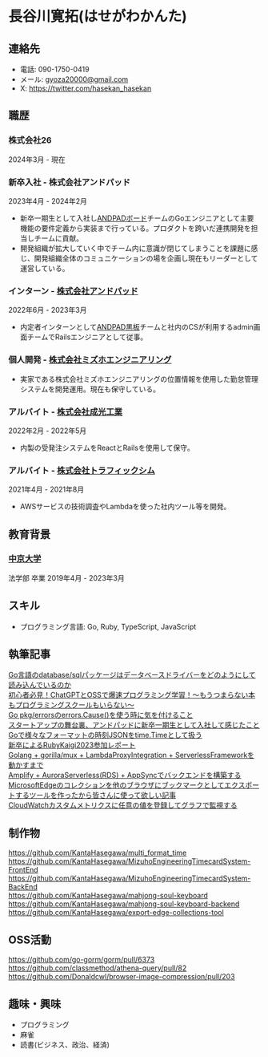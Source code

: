 # 長谷川寛拓(はせがわかんた)

## 連絡先
- 電話: 090-1750-0419
- メール: gyoza20000@gmail.com
- X: https://twitter.com/hasekan_hasekan

## 職歴

### 株式会社26
2024年3月 - 現在

### 新卒入社 - 株式会社アンドパッド
2023年4月 - 2024年2月
- 新卒一期生として入社し[ANDPADボード](https://andpad.jp/products/board)チームのGoエンジニアとして主要機能の要件定義から実装まで行っている。プロダクトを跨いだ連携開発を担当しチームに貢献。
- 開発組織が拡大していく中でチーム内に意識が閉じてしまうことを課題に感じ、開発組織全体のコミュニケーションの場を企画し現在もリーダーとして運営している。

### インターン - [株式会社アンドパッド](https://andpad.co.jp)
2022年6月 - 2023年3月
- 内定者インターンとして[ANDPAD黒板](https://andpad.jp/products/blackboard)チームと社内のCSが利用するadmin画面チームでRailsエンジニアとして従事。

### 個人開発 - [株式会社ミズホエンジニアリング](http://www.mizuho-engi.jp)
- 実家である株式会社ミズホエンジニアリングの位置情報を使用した勤怠管理システムを開発運用。現在も保守している。

### アルバイト - [株式会社成光工業](https://www.k-seiko.co.jp)
2022年2月 - 2022年5月
- 内製の受発注システムをReactとRailsを使用して保守。

### アルバイト - [株式会社トラフィックシム](https://www.trafficsim.co.jp)
2021年4月 - 2021年8月
- AWSサービスの技術調査やLambdaを使った社内ツール等を開発。

## 教育背景

### [中京大学](https://www.chukyo-u.ac.jp)
法学部 卒業
2019年4月 - 2023年3月

## スキル
- プログラミング言語: Go, Ruby, TypeScript, JavaScript

## 執筆記事
[Go言語のdatabase/sqlパッケージはデータベースドライバーをどのようにして読み込んでいるのか](https://qiita.com/KantaHasegawa/items/3350225ba340264c768d)  
[初心者必見！ChatGPTとOSSで爆速プログラミング学習！〜もうつまらない本もプログラミングスクールもいらない〜](https://qiita.com/KantaHasegawa/items/56308da416c5de2e1b13)  
[Go pkg/errorsのerrors.Cause()を使う時に気を付けること](https://qiita.com/KantaHasegawa/items/99dfb8ff317ebe72b8eb)  
[スタートアップの舞台裏、アンドパッドに新卒一期生として入社して感じたこと](https://tech.andpad.co.jp/entry/2023/12/19/100000)  
[Goで様々なフォーマットの時刻JSONをtime.Timeとして扱う](https://qiita.com/KantaHasegawa/items/e3561b2446d5bb02286f)  
[新卒によるRubyKaigi2023参加レポート](https://tech.andpad.co.jp/entry/2023/05/19/100000)  
[Golang + gorilla/mux + LambdaProxyIntegration + ServerlessFrameworkを動かすまで](https://qiita.com/KantaHasegawa/items/23b8ed38e31761a3f0d9)  
[Amplify + AuroraServerless(RDS) + AppSyncでバックエンドを構築する](https://qiita.com/KantaHasegawa/items/ca8d2058ab8d12e75b81)  
[MicrosoftEdgeのコレクションを他のブラウザにブックマークとしてエクスポートするツールを作ったから皆さんに使って欲しい記事](https://qiita.com/KantaHasegawa/items/735ea513da58d718d819)  
[CloudWatchカスタムメトリクスに任意の値を登録してグラフで監視する](https://qiita.com/KantaHasegawa/items/3452543c7966bd56bd71)  

## 制作物
https://github.com/KantaHasegawa/multi_format_time  
https://github.com/KantaHasegawa/MizuhoEngineeringTimecardSystem-FrontEnd  
https://github.com/KantaHasegawa/MizuhoEngineeringTimecardSystem-BackEnd  
https://github.com/KantaHasegawa/mahjong-soul-keyboard  
https://github.com/KantaHasegawa/mahjong-soul-keyboard-backend  
https://github.com/KantaHasegawa/export-edge-collections-tool  

## OSS活動
https://github.com/go-gorm/gorm/pull/6373  
https://github.com/classmethod/athena-query/pull/82
https://github.com/Donaldcwl/browser-image-compression/pull/203  

## 趣味・興味
- プログラミング
- 麻雀
- 読書(ビジネス、政治、経済)
